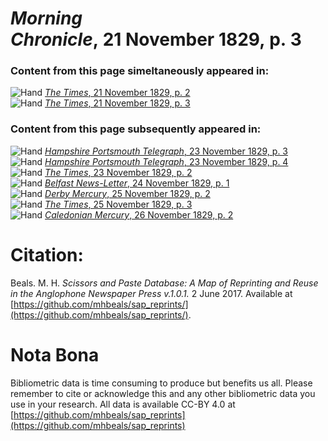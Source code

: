 # *Morning Chronicle*, 21 November 1829, p. 3  
  
### Content from this page simeltaneously appeared in:  
![Hand](http://scissorsandpaste.net/wp-content/uploads/2017/06/smallhandpointer.png) [*The Times*, 21 November 1829, p. 2](https://mhbeals.github.io/sap_html/The-Times/The-Times-21-November-1829-p-2)  
![Hand](http://scissorsandpaste.net/wp-content/uploads/2017/06/smallhandpointer.png) [*The Times*, 21 November 1829, p. 3](https://mhbeals.github.io/sap_html/The-Times/The-Times-21-November-1829-p-3)  
  
### Content from this page subsequently appeared in:  
![Hand](http://scissorsandpaste.net/wp-content/uploads/2017/06/smallhandpointer.png) [*Hampshire Portsmouth Telegraph*, 23 November 1829, p. 3](https://mhbeals.github.io/sap_html/Hampshire-Portsmouth-Telegraph/Hampshire-Portsmouth-Telegraph-23-November-1829-p-3)  
![Hand](http://scissorsandpaste.net/wp-content/uploads/2017/06/smallhandpointer.png) [*Hampshire Portsmouth Telegraph*, 23 November 1829, p. 4](https://mhbeals.github.io/sap_html/Hampshire-Portsmouth-Telegraph/Hampshire-Portsmouth-Telegraph-23-November-1829-p-4)  
![Hand](http://scissorsandpaste.net/wp-content/uploads/2017/06/smallhandpointer.png) [*The Times*, 23 November 1829, p. 2](https://mhbeals.github.io/sap_html/The-Times/The-Times-23-November-1829-p-2)  
![Hand](http://scissorsandpaste.net/wp-content/uploads/2017/06/smallhandpointer.png) [*Belfast News-Letter*, 24 November 1829, p. 1](https://mhbeals.github.io/sap_html/Belfast-News-Letter/Belfast-News-Letter-24-November-1829-p-1)  
![Hand](http://scissorsandpaste.net/wp-content/uploads/2017/06/smallhandpointer.png) [*Derby Mercury*, 25 November 1829, p. 2](https://mhbeals.github.io/sap_html/Derby-Mercury/Derby-Mercury-25-November-1829-p-2)  
![Hand](http://scissorsandpaste.net/wp-content/uploads/2017/06/smallhandpointer.png) [*The Times*, 25 November 1829, p. 3](https://mhbeals.github.io/sap_html/The-Times/The-Times-25-November-1829-p-3)  
![Hand](http://scissorsandpaste.net/wp-content/uploads/2017/06/smallhandpointer.png) [*Caledonian Mercury*, 26 November 1829, p. 2](https://mhbeals.github.io/sap_html/Caledonian-Mercury/Caledonian-Mercury-26-November-1829-p-2)  


# Citation: 

Beals. M. H. *Scissors and Paste Database: A Map of Reprinting and Reuse in the Anglophone Newspaper Press v.1.0.1.* 2 June 2017. Available at [https://github.com/mhbeals/sap_reprints/](https://github.com/mhbeals/sap_reprints/). 

# Nota Bona

Bibliometric data is time consuming to produce but benefits us all. Please remember to cite or acknowledge this and any other bibliometric data you use in your research. All data is available CC-BY 4.0 at [https://github.com/mhbeals/sap_reprints](https://github.com/mhbeals/sap_reprints)
